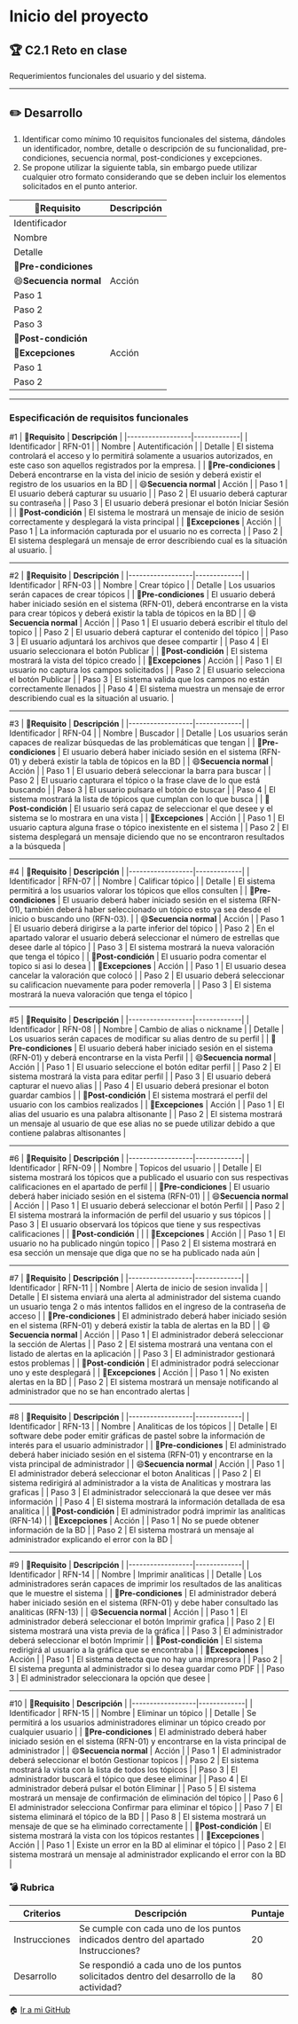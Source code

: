 # Inicio del proyecto

## :trophy: C2.1 Reto en clase

Requerimientos funcionales del usuario y del sistema.

___

## :pencil2: Desarrollo

1. Identificar como mínimo 10 requisitos funcionales del sistema, dándoles un identificador, nombre,
detalle o descripción de su funcionalidad, pre-condiciones, secuencia normal, post-condiciones y
excepciones.
2. Se propone utilizar la siguiente tabla, sin embargo puede utilizar cualquier otro formato considerando
que se deben incluir los elementos solicitados en el punto anterior.

| :memo:**Requisito**         | **Descripción** |
|------------------|-------------|
| Identificador    |             |
| Nombre           |             |
| Detalle          |             |
| :triangular_flag_on_post:**Pre-condiciones**  |             |
| :smile:**Secuencia normal** | Acción      |
| Paso 1           |             |
| Paso 2           |             |
| Paso 3           |             |
| :triangular_flag_on_post:**Post-condición**   |             |
| :running:**Excepciones**       | Acción      |
| Paso 1           |             |
| Paso 2           |             |

___

### Especificación de requisitos funcionales

#1
| :memo:**Requisito**         | **Descripción** |
|------------------|-------------|
| Identificador    |  RFN-01           |
| Nombre           |  Autentificación           |
| Detalle          |  El sistema controlará el acceso y lo permitirá solamente a usuarios autorizados, en este caso son aquellos registrados por la empresa.           |
| :triangular_flag_on_post:**Pre-condiciones**  |  Deberá encontrarse en la vista del inicio de sesión y deberá existir el registro de los usuarios en la BD           |
| :smile:**Secuencia normal** | Acción      |
| Paso 1           | El usuario deberá capturar su usuario                   |
| Paso 2           | El usuario deberá capturar su contraseña                |
| Paso 3           | El usuario deberá presionar el botón Iniciar Sesión     |
| :triangular_flag_on_post:**Post-condición**   |  El sistema le mostrará un mensaje de inicio de sesión correctamente y desplegará la vista principal     |
| :running:**Excepciones**       | Acción      |
| Paso 1           |  La información capturada por el usuario no es correcta           |
| Paso 2           |  El sistema desplegará un mensaje de error describiendo cual es la situación al usuario.           |
___
#2
| :memo:**Requisito**         | **Descripción** |
|------------------|-------------|
| Identificador    | RFN-03            |
| Nombre           | Crear tópico            |
| Detalle          | Los usuarios serán capaces de crear tópicos            |
| :triangular_flag_on_post:**Pre-condiciones**  |  El usuario deberá haber iniciado sesión en el sistema (RFN-01), deberá encontrarse en la vista para crear tópicos y deberá existir la tabla de tópicos en la BD          |
| :smile:**Secuencia normal** | Acción      |
| Paso 1           | El usuario deberá escribir el título del topico            |
| Paso 2           | El usuario deberá capturar el contenido del tópico           |
| Paso 3           | El usuario adjuntará los archivos que desee compartir           |
| Paso 4           | El usuario seleccionara el botón Publicar           |
| :triangular_flag_on_post:**Post-condición**   | El sistema mostrará la vista del tópico creado            |
| :running:**Excepciones**       | Acción      |
| Paso 1           |  El usuario no captura los campos solicitados           |
| Paso 2           |  El usuario selecciona el botón Publicar           |
| Paso 3           |  El sistema valida que los campos no están correctamente llenados        |
| Paso 4           |  El sistema muestra un mensaje de error describiendo cual es la situación al usuario.       |
___
#3
| :memo:**Requisito**         | **Descripción** |
|------------------|-------------|
| Identificador    |  RFN-04           |
| Nombre           |  Buscador           |
| Detalle          |  Los usuarios serán capaces de realizar búsquedas de las problemáticas que tengan           |
| :triangular_flag_on_post:**Pre-condiciones**  | El usuario deberá haber iniciado sesión en el sistema (RFN-01) y deberá existir la tabla de tópicos en la BD           |
| :smile:**Secuencia normal** | Acción      |
| Paso 1           | El usuario deberá seleccionar la barra para buscar            |
| Paso 2           | El usuario capturara el tópico o la frase clave de lo que está buscando            |
| Paso 3           | El usuario pulsara el botón de buscar            |
| Paso 4           | El sistema mostrará la lista de tópicos que cumplan con lo que busca          |
| :triangular_flag_on_post:**Post-condición**   |  El usuario será capaz de seleccionar el que desee y el sistema se lo mostrara en una vista           |
| :running:**Excepciones**       | Acción      |
| Paso 1           | El usuario captura alguna frase o tópico inexistente en el sistema            |
| Paso 2           | El sistema desplegará un mensaje diciendo que no se encontraron resultados a la búsqueda            |
___
#4
| :memo:**Requisito**         | **Descripción** |
|------------------|-------------|
| Identificador    |  RFN-07           |
| Nombre           |  Calificar tópico           |
| Detalle          |  El sistema permitirá a los usuarios valorar los tópicos que ellos consulten           |
| :triangular_flag_on_post:**Pre-condiciones**  | El usuario deberá haber iniciado sesión en el sistema (RFN-01), también deberá haber seleccionado un tópico esto ya sea desde el inicio o buscando uno (RFN-03).            |
| :smile:**Secuencia normal** | Acción      |
| Paso 1           | El usuario deberá dirigirse a la parte inferior del tópico            |
| Paso 2           | En el apartado valorar el usuario deberá seleccionar el número de estrellas que desee darle al tópico            |
| Paso 3           | El sistema mostrará la nueva valoración que tenga el tópico             |
| :triangular_flag_on_post:**Post-condición**   |  El usuario podra comentar el topico si asi lo desea            |
| :running:**Excepciones**       | Acción      |
| Paso 1           | El usuario desea cancelar la valoración que colocó            |
| Paso 2           | El usuario deberá seleccionar su calificacion nuevamente para poder removerla            |
| Paso 3           | El sistema mostrará la nueva valoración que tenga el tópico               |
___
#5
| :memo:**Requisito**         | **Descripción** |
|------------------|-------------|
| Identificador    | RFN-08            |
| Nombre           | Cambio de alias o nickname            |
| Detalle          | Los usuarios serán capaces de modificar su alias dentro de su perfil            |
| :triangular_flag_on_post:**Pre-condiciones**  | El usuario deberá haber iniciado sesión en el sistema (RFN-01) y deberá encontrarse en la vista Perfil          |
| :smile:**Secuencia normal** | Acción      |
| Paso 1           | El usuario seleccione el botón editar perfil            |
| Paso 2           | El sistema mostrará la vista para editar perfil            |
| Paso 3           | El usuario deberá capturar el nuevo alias |
| Paso 4           | El usuario deberá presionar el boton guardar cambios |
| :triangular_flag_on_post:**Post-condición**   |  El sistema mostrará el perfil del usuario con los cambios realizados           |
| :running:**Excepciones**       | Acción      |
| Paso 1           | El alias del usuario es una palabra altisonante            |
| Paso 2           | El sistema mostrará un mensaje al usuario de que ese alias no se puede utilizar debido a que contiene palabras altisonantes            |
___
#6
| :memo:**Requisito**         | **Descripción** |
|------------------|-------------|
| Identificador    | RFN-09            |
| Nombre           | Topicos del usuario            |
| Detalle          | El sistema mostrará los tópicos que a publicado el usuario con sus respectivas calificaciones en el apartado de perfil            |
| :triangular_flag_on_post:**Pre-condiciones**  | El usuario deberá haber iniciado sesión en el sistema (RFN-01)       |
| :smile:**Secuencia normal** | Acción      |
| Paso 1           | El usuario deberá seleccionar el botón Perfil            |
| Paso 2           | El sistema mostrará la información de perfil del usuario y sus tópicos            |
| Paso 3           | El usuario observará los tópicos que tiene y sus respectivas calificaciones            |
| :triangular_flag_on_post:**Post-condición**   |             |
| :running:**Excepciones**       | Acción      |
| Paso 1           | El usuario no ha publicado ningún topico            |
| Paso 2           | El sistema mostrará en esa sección un mensaje que diga que no se ha publicado nada aún            |
___
#7
| :memo:**Requisito**         | **Descripción** |
|------------------|-------------|
| Identificador    | RFN-11            |
| Nombre           | Alerta de inicio de sesion invalida            |
| Detalle          | El sistema enviará una alerta al administrador del sistema cuando un usuario tenga 2 o más intentos fallidos en el ingreso de la contraseña de acceso            |
| :triangular_flag_on_post:**Pre-condiciones**  |  El administrado deberá haber iniciado sesión en el sistema (RFN-01) y deberá existir la tabla de alertas en la BD            |
| :smile:**Secuencia normal** | Acción      |
| Paso 1           |  El administrador deberá seleccionar la sección de Alertas           |
| Paso 2           |  El sistema mostrará una ventana con el listado de alertas en la aplicación           |
| Paso 3           |  El administrador gestionará estos problemas           |
| :triangular_flag_on_post:**Post-condición**   | El administrador podrá seleccionar uno y este desplegará             |
| :running:**Excepciones**       | Acción      |
| Paso 1           | No existen alertas en la BD            |
| Paso 2           | El sistema mostrará un mensaje notificando al administrador que no se han encontrado alertas            |
___
#8
| :memo:**Requisito**         | **Descripción** |
|------------------|-------------|
| Identificador    | RFN-13            |
| Nombre           | Analiticas de los tópicos            |
| Detalle          | El software debe poder emitir gráficas de pastel sobre la información de interés para el usuario administrador            |
| :triangular_flag_on_post:**Pre-condiciones**  | El administrado deberá haber iniciado sesión en el sistema (RFN-01) y encontrarse en la vista principal de administrador           |
| :smile:**Secuencia normal** | Acción      |
| Paso 1           | El administrador deberá seleccionar el boton Analiticas            |
| Paso 2           | El sistema redirigirá al administrador a la vista de Analiticas y mostrara las graficas            |
| Paso 3           | El administrador seleccionará la que desee ver más información            |
| Paso 4           | El sistema mostrará la información detallada de esa analitica          |
| :triangular_flag_on_post:**Post-condición**   | El administrador podrá imprimir las analiticas (RFN-14)            |
| :running:**Excepciones**       | Acción      |
| Paso 1           | No se puede obtener información de la BD            |
| Paso 2           | El sistema mostrará un mensaje al administrador explicando el error con la BD            |
___
#9
| :memo:**Requisito**         | **Descripción** |
|------------------|-------------|
| Identificador    | RFN-14            |
| Nombre           | Imprimir analiticas            |
| Detalle          | Los administradores serán capaces de imprimir los resultados de las analiticas que le muestre el sistema            |
| :triangular_flag_on_post:**Pre-condiciones**  | El administrador deberá haber iniciado sesión en el sistema (RFN-01) y debe haber consultado las analiticas (RFN-13)           |
| :smile:**Secuencia normal** | Acción      |
| Paso 1           | El administrador deberá seleccionar el botón Imprimir grafica           |
| Paso 2           | El sistema mostrará una vista previa de la gráfica           |
| Paso 3           | El administrador deberá seleccionar el botón Imprimir            |
| :triangular_flag_on_post:**Post-condición**   |  El sistema redirigirá al usuario a la gráfica que se encontraba           |
| :running:**Excepciones**       | Acción      |
| Paso 1           | El sistema detecta que no hay una impresora            |
| Paso 2           | El sistema pregunta al administrador si lo desea guardar como PDF            |
| Paso 3           | El administrador seleccionara la opción que desee          |
___
#10
| :memo:**Requisito**         | **Descripción** |
|------------------|-------------|
| Identificador    | RFN-15            |
| Nombre           | Eliminar un tópico            |
| Detalle          | Se permitirá a los usuarios administradores eliminar un tópico creado por cualquier usuario            |
| :triangular_flag_on_post:**Pre-condiciones**  | El administrado deberá haber iniciado sesión en el sistema (RFN-01) y encontrarse en la vista principal de administrador            |
| :smile:**Secuencia normal** | Acción      |
| Paso 1           | El administrador deberá seleccionar el botón Gestionar topicos            |
| Paso 2           | El sistema mostrará la vista con la lista de todos los tópicos            |
| Paso 3           | El administrador buscará el tópico que desee eliminar            |
| Paso 4           | El administrador deberá pulsar el botón Eliminar         |
| Paso 5           | El sistema mostrará un mensaje de confirmación de eliminación del tópico            |
| Paso 6           | El administrador selecciona Confirmar para eliminar el tópico            |
| Paso 7           | El sistema eliminará el tópico de la BD       |
| Paso 8           | El sistema mostrará un mensaje de que se ha eliminado correctamente |
| :triangular_flag_on_post:**Post-condición**   | El sistema mostrará la vista con los tópicos restantes            |
| :running:**Excepciones**       | Acción      |
| Paso 1           | Existe un error en la BD al eliminar el tópico            |
| Paso 2           | El sistema mostrará un mensaje al administrador explicando el error con la BD             |
 




### :bomb: Rubrica

| Criterios     | Descripción                                                                                  | Puntaje |
| ------------- | -------------------------------------------------------------------------------------------- | ------- |
| Instrucciones | Se cumple con cada uno de los puntos indicados dentro del apartado Instrucciones?            | 20 |
| Desarrollo    | Se respondió a cada uno de los puntos solicitados dentro del desarrollo de la actividad?    | 80      |

:house: [Ir a mi GitHub](https://github.com/CesarArred/Analisis_Avanzado_de_Software)
